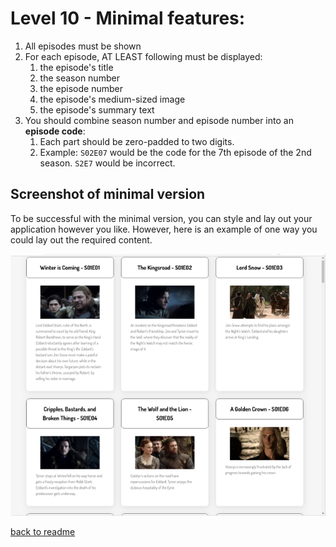 # Level 10 - Minimal features:

1. All episodes must be shown
1. For each episode, AT LEAST following must be displayed:
   1. the episode's title
   1. the season number
   1. the episode number
   1. the episode's medium-sized image
   1. the episode's summary text
1. You should combine season number and episode number into an **episode code**:
   1. Each part should be zero-padded to two digits.
   1. Example: `S02E07` would be the code for the 7th episode of the 2nd season. `S2E7` would be incorrect.

## Screenshot of minimal version

To be successful with the minimal version, you can style and lay out your application however you like. However, here is an example of one way you could lay out the required content.

![Example Screenshot](./example-screenshots/example-level-1.png)

[back to readme](./readme.md)
